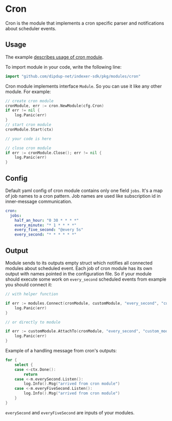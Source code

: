 # Cron

Cron is the module that implements a cron specific parser and notifications about scheduler events.

## Usage

The example [describes usage of cron module](/examples/cron/).

To import module in your code, write the following line:

```go
import "github.com/dipdup-net/indexer-sdk/pkg/modules/cron"
```

Cron module implements interface `Module`. So you can use it like any other module. For example:

```go
// create cron module
cronModule, err := cron.NewModule(cfg.Cron)
if err != nil {
    log.Panic(err)
}
// start cron module
cronModule.Start(ctx)

// your code is here

// close cron module
if err := cronModule.Close(); err != nil {
    log.Panic(err)
}
```

## Config

Default yaml config of cron module contains only one field `jobs`.
It's a map of job names to a cron pattern.
Job names are used like subscription id in inner-message communication.

```yaml
cron:
  jobs:
    half_an_hour: "0 30 * * * *"
    every_minute: "* 1 * * * *"
    every_five_second: "@every 5s"
    every_second: "* * * * * *"
```

## Output

Module sends to its outputs empty struct which notifies all connected modules about scheduled event.
Each job of cron module has its own output with names pointed in the configuration file.
So if your module should execute some work on `every_second` scheduled events from example you should connect it:

```go
// with helper function

if err := modules.Connect(cronModule, customModule, "every_second", "custom_module_every_second_input"); err != nil {
    log.Panic(err)
}

// or directly to module

if err := customModule.AttachTo(cronModule, "every_second", "custom_module_every_second_input"); err != nil {
    log.Panic(err)
}
```

Example of a handling message from cron's outputs:

```go
for {
    select {
    case <-ctx.Done():
        return
    case <-m.everySecond.Listen():
        log.Info().Msg("arrived from cron module")
    case <-m.everyFiveSecond.Listen():
        log.Info().Msg("arrived from cron module")
    }
}
```

`everySecond` and `everyFiveSecond` are inputs of your modules.